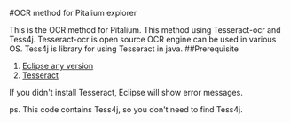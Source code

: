 #OCR method for Pitalium explorer

This is the OCR method for Pitalium.
This method using Tesseract-ocr and Tess4j.
Tesseract-ocr is open source OCR engine can be used in various OS.
Tess4j is library for using Tesseract in java.
##Prerequisite

1. [Eclipse any version](https://eclipse.org/)
2. [Tesseract](https://github.com/tesseract-ocr/tesseract)

If you didn't install Tesseract, Eclipse will show error messages.

ps.
This code contains Tess4j, so you don't need to find Tess4j.
